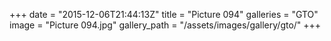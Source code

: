 +++
date = "2015-12-06T21:44:13Z"
title = "Picture 094"
galleries = "GTO"
image = "Picture 094.jpg"
gallery_path = "/assets/images/gallery/gto/"
+++
